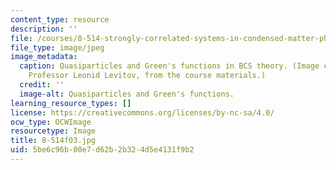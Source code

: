```yaml
---
content_type: resource
description: ''
file: /courses/8-514-strongly-correlated-systems-in-condensed-matter-physics-fall-2003/5be6c96b00e7d62b2b324d5e4131f9b2_8-514f03.jpg
file_type: image/jpeg
image_metadata:
  caption: Quasiparticles and Green's functions in BCS theory. (Image courtesy of
    Professor Leonid Levitov, from the course materials.)
  credit: ''
  image-alt: Quasiparticles and Green's functions.
learning_resource_types: []
license: https://creativecommons.org/licenses/by-nc-sa/4.0/
ocw_type: OCWImage
resourcetype: Image
title: 8-514f03.jpg
uid: 5be6c96b-00e7-d62b-2b32-4d5e4131f9b2
---
```

